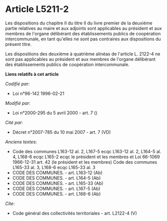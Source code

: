 # Article L5211-2

Les dispositions du chapitre II du titre II du livre premier de la deuxième partie relatives au maire et aux adjoints sont
applicables au président et aux membres de l'organe délibérant des établissements publics de coopération intercommunale, en
tant qu'elles ne sont pas contraires aux dispositions du présent titre. 

Les dispositions des deuxième à quatrième alinéas de l'article L. 2122-4 ne sont pas applicables au président et aux membres
de l'organe délibérant des établissements publics de coopération intercommunale.

**Liens relatifs à cet article**

_Codifié par_:

  - Loi n°96-142 1996-02-21

_Modifié par_:

  - Loi n°2000-295 du 5 avril 2000 - art. 7 ()

_Cité par_:

  - Décret n°2007-785 du 10 mai 2007 - art. 7 (VD)

_Anciens textes_:

  - Code des communes L163-12 al. 2, L167-5 ecqc L163-12 al. 2, L164-5  al. 4, L168-6 ecqc L165-2 ecqc le président et les membres et  Loi 66-1069 1966-12-31 art. 42 (le président et les membres) Code des communes L165-33 al. 3, L168-6 ecqc L165-33 al. 3
  - CODE DES COMMUNES. - art. L163-12 (Ab)
  - CODE DES COMMUNES. - art. L164-5 (Ab)
  - CODE DES COMMUNES. - art. L165-33 (Ab)
  - CODE DES COMMUNES. - art. L167-5 (Ab)
  - CODE DES COMMUNES. - art. L168-6 (Ab)

_Cite_:

  - Code général des collectivités territoriales - art. L2122-4 (V)
